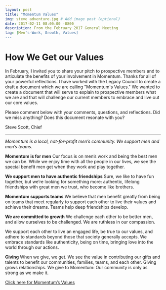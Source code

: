 ```yaml
---
layout: post
title: "Momentum Values"
img: steve_adventure.jpg # Add image post (optional)
date: 2017-02-11 08:00:00 -0800
description: From the February 2017 General Meeting
tag: [Men's-Work, Growth, Values]
---
```

# How We Get our Values

In February, I invited you to share your pitch to prospective members and to articulate the benefits of your involvement in Momentum.  Thanks for all of your powerful reflections.  I have worked with the Legacy Council to create a draft a document which we are calling "Momentum's Values."   We wanted to create a document that will serve to explain to prospective members what we are and that will challenge our current members to embrace and live out our core values.

Please comment below with your comments, questions, and reflections.  Did we miss anything?  Does this document resonate with you?  

Steve Scott, Chief

* * * 

_Momentum is a local, not-for-profit men’s community. We support men and men’s teams._
 
**Momentum is for men**
Our focus is on men’s work and being the best men we can be. While we enjoy time with all the people in our lives, we see the special benefit men get when they work and play together.

**We support men to have authentic friendships**
Sure, we like to have fun together, but we’re looking for something more: authentic, lifelong friendships with great men we trust, who become like brothers.

**Momentum supports teams**
We believe that men benefit greatly from being on teams that meet regularly to support each other to live their values and achieve their dreams. Teams help deep friendships develop.

**We are committed to growth**
We challenge each other to be better men, and allow ourselves to be challenged. We are ruthless in our compassion. 

We support each other to live an engaged life, be true to our values, and adhere to standards beyond those that society generally accepts. We embrace standards like authenticity, being on time, bringing love into the world through our actions. 

**Giving**
When we give, we get. We see the value in contributing our gifts and talents to benefit our communities, families, teams, and each other. Giving grows relationships. We give to Momentum: Our community is only as strong as we make it.

[Click here for Momentum’s Values](https://docs.google.com/document/d/1K4bfrQzt6R5CMaZWblMlRIV827XU1_For1YoI9jzZHA/edit?usp=sharing)
